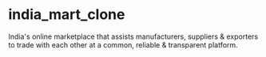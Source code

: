# india_mart_clone
India's online marketplace that assists manufacturers, suppliers &amp; exporters to trade with each other at a common, reliable &amp; transparent platform.
